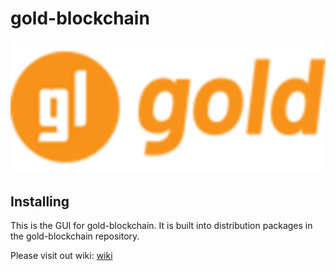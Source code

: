 # gold-blockchain
![Alt text](https://github.com/goldcoin-gl/gold-blockchain-gui/blob/main/src/components/icons/images/chia.svg)

## Installing

This is the GUI for gold-blockchain. It is built into distribution packages in the gold-blockchain repository.

Please visit out wiki:
[wiki](https://github.com/goldcoin-gl/gold-blockchain/wiki)
